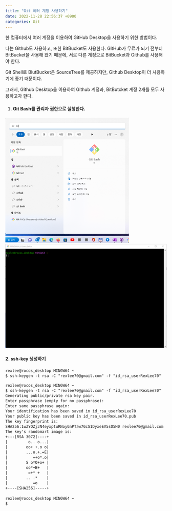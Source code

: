 ```yaml
---
title: "Git 여러 계정 사용하기"
date: 2022-11-28 22:56:37 +0900
categories: Git 
---
```

한 컴퓨터에서 여러 계정을 이용하여 GitHub Desktop을 사용하기 위한 방법이다.

나는 Github도 사용하고, 또한 BitBucket도 사용한다. GitHub가 무료가 되기 전부터 BitBucket을 사용해 왔기 때문에, 서로 다른 계정으로 BitBucket과 Github를 사용해야 한다.

Git Shell로 BiutBucket은 SourceTree를 제공하지만, Github Desktop이 더 사용하기에 좋기 때문이다.

그래서, Github Desktop을 이용하여 Github 계정과, BitButcket 계정 2개를 모두 사용하고자 한다.



1. #### Git Bash를 관리자 권한으로 실행한다.



<img src="https://raw.githubusercontent.com/rocosrex/rocosrex.github.io/main/assets/images/blogimage-20221128230038480.png" alt="image-20221128230038480" style="zoom: 50%;" />



<img src="https://raw.githubusercontent.com/rocosrex/rocosrex.github.io/main/assets/images/blogimage-20221128230915888.png" alt="image-20221128230915888" style="zoom:50%;" />



#### 2. ssh-key 생성하기

```
rexlee@rocos_desktop MINGW64 ~
$ ssh-keygen -t rsa -C "rexlee70@gmail.com" -f "id_rsa_userRexLee70"
```



```
rexlee@rocos_desktop MINGW64 ~
$ ssh-keygen -t rsa -C "rexlee70@gmail.com" -f "id_rsa_userRexLee70"
Generating public/private rsa key pair.
Enter passphrase (empty for no passphrase):
Enter same passphrase again:
Your identification has been saved in id_rsa_userRexLee70
Your public key has been saved in id_rsa_userRexLee70.pub
The key fingerprint is:
SHA256:1wZYOZj3N4eyxptuRNoyGnPTaw7GcS1DyxeEV5sO5H0 rexlee70@gmail.com
The key's randomart image is:
+---[RSA 3072]----+
|         o.. o...|
|        oo+ +.o o|
|        ...o.+.=E|
|           =+o*.o|
|        S o*O+o+ |
|        oo*+B+   |
|         =+* +   |
|        .. .*    |
|           =o    |
+----[SHA256]-----+

rexlee@rocos_desktop MINGW64 ~
$
```

